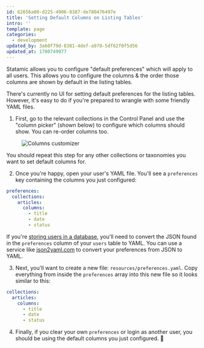 ```yaml
---
id: 62656a00-d225-4906-8387-de780476497e
title: 'Setting Default Columns on Listing Tables'
intro: ''
template: page
categories:
  - development
updated_by: 3a60f79d-8381-4def-a970-5df62f0f5d56
updated_at: 1700749977
---
```

Statamic allows you to configure "default preferences" which will apply to all users. This allows you to configure the columns & the order those columns are shown by default in the listing tables.

There's currently no UI for setting default preferences for the listing tables. However, it's easy to do if you're prepared to wrangle with some friendly YAML files.

1. First, go to the relevant collections in the Control Panel and use the "column picker" (shown below) to configure which columns should show. You can re-order columns too.

<figure>
    <img src="/img/tips/customize-columns.png" alt="Columns customizer">
</figure>

You should repeat this step for any other collections or taxonomies you want to set default columns for.

2. Once you're happy, open your user's YAML file. You'll see a `preferences` key containing the columns you just configured:

```yaml
preferences:
  collections:
    articles:
      columns:
        - title
        - date
        - status
```

If you're [storing users in a database](/tips/storing-users-in-a-database), you'll need to convert the JSON found in the `preferences` column of your `users` table to YAML. You can use a service like [json2yaml.com](https://json2yaml.com/) to convert your preferences from JSON to YAML.

3. Next, you'll want to create a new file: `resources/preferences.yaml`. Copy everything from inside the `preferences` array into this new file so it looks similar to this:

```yaml
collections:
  articles:
    columns:
      - title
      - date
      - status
```

4. Finally, if you clear your own `preferences` or login as another user, you should be using the default columns you just configured. 🎉
